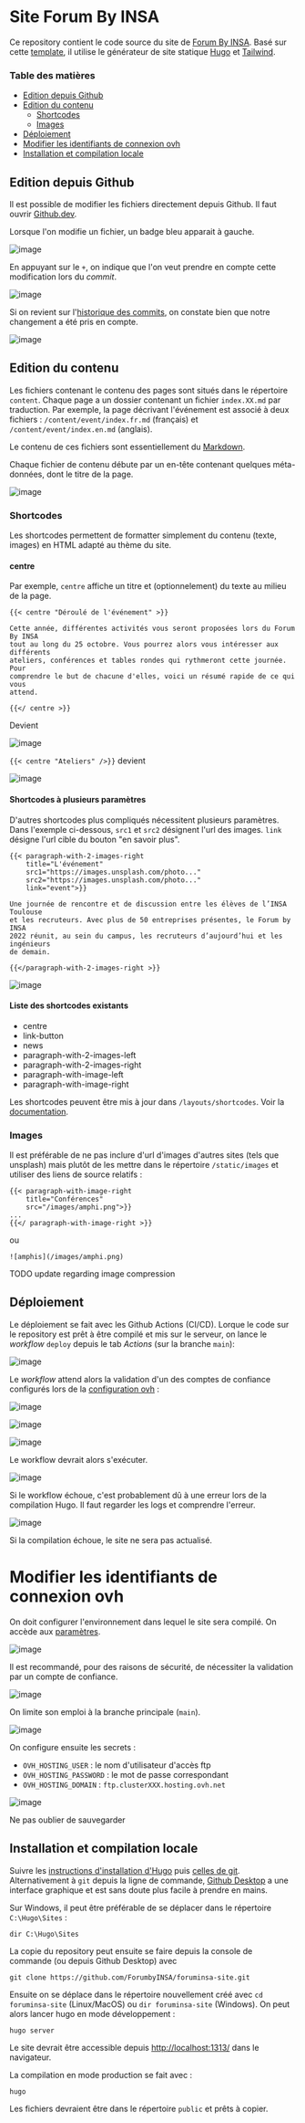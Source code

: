 # Site Forum By INSA

Ce repository contient le code source du site de [Forum By
INSA](https://forumbyinsa.fr/). Basé sur cette
[template](https://github.com/rosstopping/tailwindcss-templates/blob/master/layouts/foundation.html),
il utilise le générateur de site statique [Hugo](https://gohugo.io/) et
[Tailwind](https://tailwindcss.com/).

### Table des matières

- [Edition depuis Github](#edition-depuis-github)
- [Edition du contenu](#edition-du-contenu)
  - [Shortcodes](#shortcodes)
  - [Images](#images)
- [Déploiement](#déploiement)
- [Modifier les identifiants de connexion ovh](#modifier-les-identifiants-de-connexion-ovh)
- [Installation et compilation locale](#installation-et-compilation-locale)

## Edition depuis Github

Il est possible de modifier les fichiers directement depuis Github. Il faut ouvrir [Github.dev](https://github.dev/ForumbyINSA/foruminsa-site).

Lorsque l'on modifie un fichier, un badge bleu apparait à gauche. 

![image](https://user-images.githubusercontent.com/23584745/194866904-fd86ee00-a86f-43af-9c51-0ee26913fb68.png)

En appuyant sur le `+`, on indique que l'on veut prendre en compte cette modification lors du *commit*.

![image](https://user-images.githubusercontent.com/23584745/194867623-dfd6bb05-9252-4042-9a36-4ee94a78be4a.png)

Si on revient sur l'[historique des commits](https://github.com/ForumbyINSA/foruminsa-site/commits/main),
on constate bien que notre changement a été pris en compte.

![image](https://user-images.githubusercontent.com/23584745/194867911-b21b52b3-3db0-4527-af85-7bf1ef4f9631.png)


## Edition du contenu

Les fichiers contenant le contenu des pages sont situés dans le répertoire `content`. Chaque page a un dossier contenant un fichier `index.XX.md` par traduction. Par exemple, la page décrivant l'événement est associé à deux fichiers : `/content/event/index.fr.md` (français) et `/content/event/index.en.md` (anglais).

Le contenu de ces fichiers sont essentiellement du [Markdown](https://www.markdownguide.org/cheat-sheet).

Chaque fichier de contenu débute par un en-tête contenant quelques méta-données, dont le titre de la page.

![image](https://user-images.githubusercontent.com/23584745/194870394-531ad574-6ec3-4555-96cf-4b8d9a984f0e.png)

### Shortcodes

Les shortcodes permettent de formatter simplement du contenu (texte, images) en HTML adapté au thème du site.

#### centre
Par exemple, `centre` affiche un titre et (optionnelement) du texte au milieu de la page.

```
{{< centre "Déroulé de l'événement" >}}

Cette année, différentes activités vous seront proposées lors du Forum By INSA
tout au long du 25 octobre. Vous pourrez alors vous intéresser aux différents
ateliers, conférences et tables rondes qui rythmeront cette journée. Pour
comprendre le but de chacune d'elles, voici un résumé rapide de ce qui vous
attend.

{{</ centre >}}
```

Devient 

![image](https://user-images.githubusercontent.com/23584745/194871005-e8f0a7d7-7d7d-4848-851a-dbbff7bd44fd.png)

`{{< centre "Ateliers" />}}` devient

![image](https://user-images.githubusercontent.com/23584745/194871544-f25a5c3d-cd3d-4d5f-bb45-d1c40c257056.png)

#### Shortcodes à plusieurs paramètres

D'autres shortcodes plus compliqués nécessitent plusieurs paramètres. Dans l'exemple ci-dessous, `src1` et `src2` désignent l'url des images. `link` désigne l'url cible du bouton "en savoir plus".

```
{{< paragraph-with-2-images-right 
    title="L'événement"
    src1="https://images.unsplash.com/photo..."
    src2="https://images.unsplash.com/photo..."
    link="event">}}

Une journée de rencontre et de discussion entre les élèves de l’INSA Toulouse
et les recruteurs. Avec plus de 50 entreprises présentes, le Forum by INSA
2022 réunit, au sein du campus, les recruteurs d’aujourd’hui et les ingénieurs
de demain. 

{{</paragraph-with-2-images-right >}}
```

![image](https://user-images.githubusercontent.com/23584745/194872782-390c807e-e5bb-4693-9444-291d14dcd30a.png)

#### Liste des shortcodes existants

- centre
- link-button
- news
- paragraph-with-2-images-left
- paragraph-with-2-images-right
- paragraph-with-image-left
- paragraph-with-image-right

Les shortcodes peuvent être mis à jour dans `/layouts/shortcodes`.
Voir la [documentation](https://gohugo.io/templates/shortcode-templates/).

### Images

Il est préférable de ne pas inclure d'url d'images d'autres sites (tels que unsplash) mais plutôt de les mettre dans le répertoire `/static/images` et utiliser des liens de source relatifs :

```
{{< paragraph-with-image-right
    title="Conférences"
    src="/images/amphi.png">}}
...
{{</ paragraph-with-image-right >}}

```
ou
```
![amphis](/images/amphi.png)
```

TODO update regarding image compression


## Déploiement

Le déploiement se fait avec les Github Actions (CI/CD). Lorque le code sur le repository est prêt à être
compilé et mis sur le serveur, on lance le *workflow* `deploy` depuis le tab *Actions* (sur la branche `main`):

![image](https://user-images.githubusercontent.com/23584745/194904471-9abd485e-abbc-416b-920a-c807e741d184.png)

Le *workflow* attend alors la validation d'un des comptes de confiance configurés lors de la
[configuration ovh](#modifier-les-identifiants-de-connexion-ovh) :

![image](https://user-images.githubusercontent.com/23584745/194905041-41e7928f-8ff4-4e9f-94d0-4f7f9587c58d.png)

![image](https://user-images.githubusercontent.com/23584745/194905148-c109fa92-8a6c-480c-81c9-35ba90af5c98.png)

![image](https://user-images.githubusercontent.com/23584745/194905228-778fee11-0577-433b-8a77-88beee0018c7.png)

Le workflow devrait alors s'exécuter.

![image](https://user-images.githubusercontent.com/23584745/194905564-fa899373-553d-4c0f-8223-a47628b9f38b.png)

Si le workflow échoue, c'est probablement dû à une erreur lors de la compilation Hugo. Il faut regarder les logs
et comprendre l'erreur.

![image](https://user-images.githubusercontent.com/23584745/194906009-2a0041fd-0470-4435-97c6-029e6be59d88.png)

Si la compilation échoue, le site ne sera pas actualisé.


# Modifier les identifiants de connexion ovh

On doit configurer l'environnement dans lequel le site sera compilé. On accède aux [paramètres](https://github.com/ForumbyINSA/foruminsa-site/settings/environments).

![image](https://user-images.githubusercontent.com/23584745/194877093-a9f38873-a1c1-46a1-88c2-e4d5a1c26c90.png)

Il est recommandé, pour des raisons de sécurité, de nécessiter la validation par un compte de confiance.

![image](https://user-images.githubusercontent.com/23584745/194877426-4277da67-be25-476c-a6bc-77b8d343cebb.png)

On limite son emploi à la branche principale (`main`).

![image](https://user-images.githubusercontent.com/23584745/194877611-23e5bf27-cf54-4af2-b9e4-0d6523d67ae9.png)

On configure ensuite les secrets :

- `OVH_HOSTING_USER` : le nom d'utilisateur d'accès ftp
- `OVH_HOSTING_PASSWORD` : le mot de passe correspondant
- `OVH_HOSTING_DOMAIN` : `ftp.clusterXXX.hosting.ovh.net`

![image](https://user-images.githubusercontent.com/23584745/194878243-decc1666-a914-4fd0-afe4-ae3adc309ab5.png)

Ne pas oublier de sauvegarder


## Installation et compilation locale

Suivre les [instructions d'installation
d'Hugo](https://gohugo.io/getting-started/installing/) puis [celles de
git](https://git-scm.com/book/en/v2/Getting-Started-Installing-Git). Alternativement à `git` depuis la ligne de 
commande, [Github Desktop](https://desktop.github.com/) a une interface graphique et est sans
doute plus facile à prendre en mains.

Sur Windows, il peut être préférable de se déplacer dans le répertoire `C:\Hugo\Sites` :
```
dir C:\Hugo\Sites
```

La copie du repository peut ensuite se faire depuis la console de commande (ou depuis Github Desktop) avec
```
git clone https://github.com/ForumbyINSA/foruminsa-site.git
```

Ensuite on se déplace dans le répertoire nouvellement créé avec `cd
foruminsa-site` (Linux/MacOS) ou `dir foruminsa-site` (Windows). On peut alors
lancer hugo en mode développement :
```
hugo server
```

Le site devrait être accessible depuis
[http://localhost:1313/](http://localhost:1313/) dans le navigateur.

La compilation en mode production se fait avec :
```
hugo
```

Les fichiers devraient être dans le répertoire `public` et prêts à copier.
